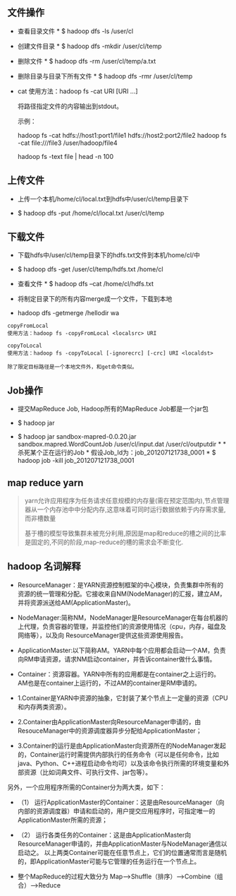 ## 文件操作  

* 查看目录文件  * $ hadoop dfs -ls /user/cl  

* 创建文件目录  * $ hadoop dfs -mkdir /user/cl/temp  

* 删除文件  * $ hadoop dfs -rm /user/cl/temp/a.txt   

* 删除目录与目录下所有文件  * $ hadoop dfs -rmr /user/cl/temp    
* cat
	使用方法：hadoop fs -cat URI [URI …]
	
	将路径指定文件的内容输出到stdout。
	
	示例：
	
	hadoop fs -cat hdfs://host1:port1/file1 hdfs://host2:port2/file2
	hadoop fs -cat file:///file3 /user/hadoop/file4
	
	hadoop fs -text file | head -n 100

## 上传文件  

* 上传一个本机/home/cl/local.txt到hdfs中/user/cl/temp目录下  

* $ hadoop dfs -put /home/cl/local.txt /user/cl/temp    

## 下载文件  

* 下载hdfs中/user/cl/temp目录下的hdfs.txt文件到本机/home/cl/中  

* $ hadoop dfs -get /user/cl/temp/hdfs.txt /home/cl   

* 查看文件  * $ hadoop dfs –cat /home/cl/hdfs.txt  

* 将制定目录下的所有内容merge成一个文件，下载到本地

* hadoop dfs -getmerge /hellodir wa 

```
copyFromLocal
使用方法：hadoop fs -copyFromLocal <localsrc> URI

copyToLocal
使用方法：hadoop fs -copyToLocal [-ignorecrc] [-crc] URI <localdst>

除了限定目标路径是一个本地文件外，和get命令类似。
```

## Job操作

 * 提交MapReduce Job, Hadoop所有的MapReduce Job都是一个jar包

 * $ hadoop jar <local-jar-file> <java-class> <hdfs-input-file> <hdfs-output-dir>

 * $ hadoop jar sandbox-mapred-0.0.20.jar sandbox.mapred.WordCountJob /user/cl/input.dat /user/cl/outputdir  *  * 杀死某个正在运行的Job  * 假设Job_Id为：job_201207121738_0001  * $ hadoop job -kill job_201207121738_0001

 
## map reduce  yarn
> yarn允许应用程序为任务请求任意规模的内存量(需在预定范围内),节点管理器从一个内存池中中分配内存,这意味着可同时运行数据依赖于内存需求量,而非槽数量
>
> 基于槽的模型导致集群未被充分利用,原因是map和reduce的槽之间的比率是固定的,不同的阶段,map-reduce的槽的需求会不断变化. 

## hadoop 名词解释
* ResourceManager：是YARN资源控制框架的中心模块，负责集群中所有的资源的统一管理和分配。它接收来自NM(NodeManager)的汇报，建立AM，并将资源派送给AM(ApplicationMaster)。

* NodeManager:简称NM，NodeManager是ResourceManager在每台机器的上代理，负责容器的管理，并监控他们的资源使用情况（cpu，内存，磁盘及网络等），以及向 ResourceManager提供这些资源使用报告。

* ApplicationMaster:以下简称AM。YARN中每个应用都会启动一个AM，负责向RM申请资源，请求NM启动container，并告诉container做什么事情。

* Container：资源容器。YARN中所有的应用都是在container之上运行的。AM也是在container上运行的，不过AM的container是RM申请的。

* 1.Container是YARN中资源的抽象，它封装了某个节点上一定量的资源（CPU和内存两类资源）。

* 2.Container由ApplicationMaster向ResourceManager申请的，由ResouceManager中的资源调度器异步分配给ApplicationMaster；

* 3.Container的运行是由ApplicationMaster向资源所在的NodeManager发起的，Container运行时需提供内部执行的任务命令（可以是任何命令，比如java、Python、C++进程启动命令均可）以及该命令执行所需的环境变量和外部资源（比如词典文件、可执行文件、jar包等）。

另外，一个应用程序所需的Container分为两大类，如下：
* （1） 运行ApplicationMaster的Container：这是由ResourceManager（向内部的资源调度器）申请和启动的，用户提交应用程序时，可指定唯一的ApplicationMaster所需的资源；
* （2） 运行各类任务的Container：这是由ApplicationMaster向ResourceManager申请的，并由ApplicationMaster与NodeManager通信以启动之。
以上两类Container可能在任意节点上，它们的位置通常而言是随机的，即ApplicationMaster可能与它管理的任务运行在一个节点上。

* 整个MapReduce的过程大致分为 Map-->Shuffle（排序）-->Combine（组合）-->Reduce
